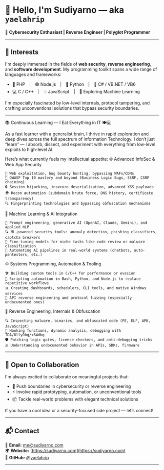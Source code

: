 # 👋 Hello, I'm Sudiyarno — aka `yaelahrip`

🎯 **Cybersecurity Enthusiast | Reverse Engineer | Polyglot Programmer**

---

## 🔐 Interests

I'm deeply immersed in the fields of **web security**, **reverse engineering**, and **software development**. My programming toolkit spans a wide range of languages and frameworks:

- 🐘 PHP | 🟢 Node.js | 🐍 Python | 🔵 C# / VB.NET / VB6  
- 💻 C / C++ | 💡 JavaScript | 🤖 Exploring Machine Learning

I'm especially fascinated by low-level internals, protocol tampering, and crafting unconventional solutions that bypass security boundaries.

---

📚 Continuous Learning — I Eat Everything in IT 🍽️💻

As a fast learner with a generalist brain, I thrive in rapid exploration and deep dives across the full spectrum of Information Technology. I don’t just “learn” — I absorb, dissect, and experiment with everything from low-level exploits to high-level AI.

Here’s what currently fuels my intellectual appetite:
🌐 Advanced InfoSec & Web App Security

    🔎 Web exploitation, bug bounty hunting, bypassing WAFs/CDNs
    🧩 OWASP Top 10 mastery and beyond (Business Logic Bugs, SSRF, CSRF chaining)
    🔒 Session hijacking, insecure deserialization, advanced XSS payloads
    🌍 Recon automation (subdomain brute force, DNS history, certificate transparency)
    🔍 Fingerprinting technologies and bypassing obfuscation mechanisms

🧠 Machine Learning & AI Integration

    🤖 Prompt engineering, generative AI (OpenAI, Claude, Gemini), and applied NLP
    🔍 ML-powered security tools: anomaly detection, phishing classifiers, captcha breakers
    🧬 Fine-tuning models for niche tasks like code review or malware classification
    🔁 Automating AI pipelines in real-world systems (chatbots, auto-pentesters, etc.)

⚙️ Systems Programming, Automation & Tooling

    🛠 Building custom tools in C/C++ for performance or evasion
    🐚 Scripting automation in Bash, Python, and Node.js to replace repetitive workflows
    📊 Creating dashboards, schedulers, CLI tools, and native Windows services
    🔄 API reverse engineering and protocol fuzzing (especially undocumented ones)

🧰 Reverse Engineering, Internals & Obfuscation

    🔍 Inspecting malware, binaries, and obfuscated code (PE, ELF, APK, JavaScript)
    🔧 Hooking functions, dynamic analysis, debugging with IDA/OllyDbg/x64dbg
    🛡 Patching logic gates, license checkers, and anti-debugging tricks
    🔙 Understanding undocumented behavior in APIs, SDKs, firmware

---

## 🤝 Open to Collaboration

I'm always excited to collaborate on meaningful projects that:

- 🧪 Push boundaries in cybersecurity or reverse engineering  
- ⚡ Involve rapid prototyping, automation, or unconventional tools  
- 📦 Tackle real-world problems with elegant technical solutions  

If you have a cool idea or a security-focused side project — let’s connect!

---

## 📬 Contact

💌 **Email:** [me@sudiyarno.com](mailto:me@sudiyarno.com)  
🌍 **Website:** [https://sudiyarno.com](https://sudiyarno.com)  
🐙 **GitHub:** [@yaelahrip](https://github.com/yaelahrip)

---

<!---
yaelahrip/yaelahrip is a ✨ special ✨ repository because its `README.md` appears on your GitHub profile.
Click the Preview link to see how it looks.
--->
